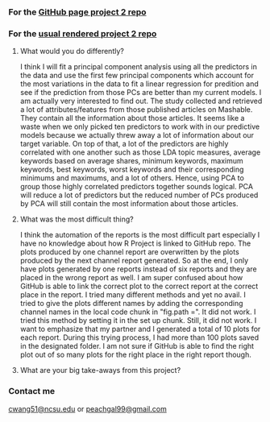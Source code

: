 ### For the [GitHub page project 2 repo](https://github.com/peachgal/vignette_project) 

### For the [usual rendered project 2 repo](https://peachgal.github.io/vignette_project/)

1. What would you do differently?
   
   I think I will fit a principal component analysis using all the predictors in the data and use the first few principal components which account for the most variations in the data to fit a linear regression for predition and see if the prediction from those PCs are better than my current models. I am actually very interested to find out. The study collected and retrieved a lot of attributes/features from those published articles on Mashable. They contain all the information about those articles. It seems like a waste when we only picked ten predictors to work with in our predictive models because we actually threw away a lot of information about our target variable. On top of that, a lot of the predictors are highly correlated with one another such as those LDA topic measures, average keywords based on average shares, minimum keywords, maximum keywords, best keywords, worst keywords and their corresponding minimums and maximums, and a lot of others. Hence, using PCA to group those highly correlated predictors together sounds logical. PCA will reduce a lot of predictors but the reduced number of PCs produced by PCA will still contain the most information about those articles.
   
2. What was the most difficult thing?
   
   I think the automation of the reports is the most difficult part especially I have no knowledge about how R Project is linked to GitHub repo. The plots produced by one channel report are overwritten by the plots produced by the next channel report generated. So at the end, I only have plots generated by one reports instead of six reports and they are placed in the wrong report as well. I am super confused about how GitHub is able to link the correct plot to the correct report at the correct place in the report. I tried many different methods and yet no avail. I tried to give the plots different names by adding the corresponding channel names in the local code chunk in "fig.path =". It did not work. I tried this method by setting it in the set up chunk. Still, it did not work. I want to emphasize that my partner and I generated a total of 10 plots for each report. During this trying process, I had more than 100 plots saved in the designated folder. I am not sure if GitHub is able to find the right plot out of so many plots for the right place in the right report though. 
   
3. What are your big take-aways from this project?
   
   
   
   
   
   
   
### Contact me

[cwang51@ncsu.edu](mailto:cwang51@ncsu.edu) 
or 
[peachgal99@gmail.com](mailto:peachgal99@gmail.com)

